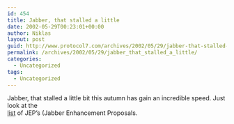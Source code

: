 ```yaml
---
id: 454
title: Jabber, that stalled a little
date: 2002-05-29T00:23:01+00:00
author: Niklas
layout: post
guid: http://www.protocol7.com/archives/2002/05/29/jabber-that-stalled-a-little/
permalink: /archives/2002/05/29/jabber_that_stalled_a_little/
categories:
  - Uncategorized
tags:
  - Uncategorized
---
```

<div class='microid-1d7c32d18c97d80fe42f0f2c093622c9f378fdd7'>
  <p>
    Jabber, that stalled a little bit this autumn has gain an incredible speed. Just look at the<br /> <a href="http://www.jabber.org/jeps/jeplist.html">list</a> of JEP&#8217;s (Jabber Enhancement Proposals.
  </p>
</div>